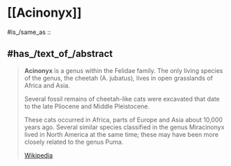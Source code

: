 
# [[Acinonyx]] 

#is_/same_as :: 

## #has_/text_of_/abstract 

> **Acinonyx** is a genus within the Felidae family. 
> The only living species of the genus, the cheetah (A. jubatus), 
> lives in open grasslands of Africa and Asia.
>
> Several fossil remains of cheetah-like cats were excavated 
> that date to the late Pliocene and Middle Pleistocene. 
> 
> These cats occurred in Africa, parts of Europe and Asia about 10,000 years ago. 
> Several similar species classified in the genus Miracinonyx lived in North America at the same time; 
> these may have been more closely related to the genus Puma.
>
> [Wikipedia](https://en.wikipedia.org/wiki/Acinonyx) 

